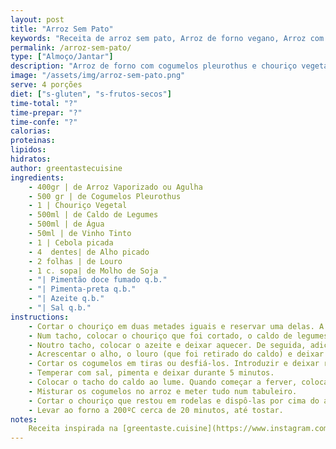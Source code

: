 ```yaml
---
layout: post
title: "Arroz Sem Pato"
keywords: "Receita de arroz sem pato, Arroz de forno vegano, Arroz com cogumelos e chouriço vegetal, Prato principal vegano, Como fazer arroz sem pato"
permalink: /arroz-sem-pato/
type: ["Almoço/Jantar"]
description: "Arroz de forno com cogumelos pleurothus e chouriço vegetal, aromático e reconfortante"
image: "/assets/img/arroz-sem-pato.png"
serve: 4 porções
diet: ["s-gluten", "s-frutos-secos"]
time-total: "?"
time-prepar: "?"
time-confe: "?"
calorias:
proteinas:
lipidos:
hidratos:
author: greentastecuisine
ingredients:
    - 400gr | de Arroz Vaporizado ou Agulha
    - 500 gr | de Cogumelos Pleurothus
    - 1 | Chouriço Vegetal
    - 500ml | de Caldo de Legumes
    - 500ml | de Água
    - 50ml | de Vinho Tinto
    - 1 | Cebola picada
    - 4  dentes| de Alho picado
    - 2 folhas | de Louro
    - 1 c. sopa| de Molho de Soja
    - "| Pimentão doce fumado q.b."
    - "| Pimenta-preta q.b."
    - "| Azeite q.b."   
    - "| Sal q.b."
instructions:
    - Cortar o chouriço em duas metades iguais e reservar uma delas. A outra parte - cortar às rodelas e, posteriormente cortar as rodelas a meio, de forma a ficarem em formato de meias luas.
    - Num tacho, colocar o chouriço que foi cortado, o caldo de legumes, o vinho tinto, as folhas de louro, o pimentão doce fumado, a pimenta preta, e o molho de soja. Cobrir com água e, quando começar a ferver, tapar e deixar cozinhar durante cerca de 10 minutos. Após esse tempo, reservar. Retirar o chouriço e as folhas de louro e reservar. Manter o caldo no tacho e reservar.
    - Noutro tacho, colocar o azeite e deixar aquecer. De seguida, adicionar a cebola e refogar por 2 minutos. 
    - Acrescentar o alho, o louro (que foi retirado do caldo) e deixar refogar. 
    - Cortar os cogumelos em tiras ou desfiá-los. Introduzir e deixar reduzir. Depois, juntar os pedaços de chouriço (retirados do caldo).
    - Temperar com sal, pimenta e deixar durante 5 minutos.
    - Colocar o tacho do caldo ao lume. Quando começar a ferver, colocar o arroz. Temperar com sal a gosto e deixar cozinhar um pouco, mas não totalmente, pois ainda vai ao forno.
    - Misturar os cogumelos no arroz e meter tudo num tabuleiro.
    - Cortar o chouriço que restou em rodelas e dispô-las por cima do arroz.
    - Levar ao forno a 200ºC cerca de 20 minutos, até tostar.
notes:
    Receita inspirada na [greentaste.cuisine](https://www.instagram.com/p/CTVBuLosgsV/?igsh=dGxjMWVyb3R4Zzds)
---
```

